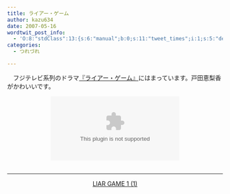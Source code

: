 ```yaml
---
title: ライアー・ゲーム
author: kazu634
date: 2007-05-16
wordtwit_post_info:
  - 'O:8:"stdClass":13:{s:6:"manual";b:0;s:11:"tweet_times";i:1;s:5:"delay";i:0;s:7:"enabled";i:1;s:10:"separation";s:2:"60";s:7:"version";s:3:"3.7";s:14:"tweet_template";b:0;s:6:"status";i:2;s:6:"result";a:0:{}s:13:"tweet_counter";i:2;s:13:"tweet_log_ids";a:1:{i:0;i:2947;}s:9:"hash_tags";a:0:{}s:8:"accounts";a:1:{i:0;s:7:"kazu634";}}'
categories:
  - つれづれ

---
```

<div class="section">
<p>
    　フジテレビ系列のドラマ<a href="http://www.fujitv.co.jp/liargame/index3.html" onclick="__gaTracker('send', 'event', 'outbound-article', 'http://www.fujitv.co.jp/liargame/index3.html', '『ライアー・ゲーム』');" target="_blank">『ライアー・ゲーム』</a>にはまっています。戸田恵梨香がかわいいです。
</p>
  
<p>
<center>
<object height=&#8221;350&#8243; width=&#8221;425&#8243;><param name=&#8221;movie&#8221; value=&#8221;http://www.youtube.com/v/j1KvIXavJwE&#8221;><param name=&#8221;wmode&#8221; value=&#8221;transparent&#8221;><embed src=&#8221;http://www.youtube.com/v/j1KvIXavJwE&#8221; type=&#8221;application/x-shockwave-flash&#8221; wmode=&#8221;transparent&#8221; height=&#8221;350&#8243; width=&#8221;425&#8243;></object>
</center>
    
<br /> 
    
<hr />
    
<center>
<a href="https://www.amazon.co.jp/exec/obidos/ASIN/4088768558/goodpic-22/" onclick="__gaTracker('send', 'event', 'outbound-article', 'https://www.amazon.co.jp/exec/obidos/ASIN/4088768558/goodpic-22/', 'LIAR GAME 1 (1)');" target="_top">LIAR GAME 1 (1)</a><br />
</center></div>
